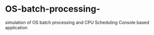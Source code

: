 # OS-batch-processing-
simulation of OS batch processing and CPU Scheduling
Console based application
